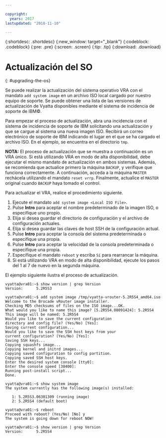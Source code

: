 ```yaml
---

copyright:
  years: 2017
lastupdated: "2018-11-10"

---
```


{:shortdesc: .shortdesc}
{:new_window: target="_blank"}
{:codeblock: .codeblock}
{:pre: .pre}
{:screen: .screen}
{:tip: .tip}
{:download: .download}

# Actualización del SO
{: #upgrading-the-os}

Se puede realizar la actualización del sistema operativo VRA con el mandato ``add system image`` en un archivo ISO local cargado por nuestro equipo de soporte. Se puede obtener una lista de las versiones de actualización de Vyatta disponibles mediante el sistema de incidencia de soporte de IBM©.

Para empezar el proceso de actualización, abra una incidencia con el sistema de incidencia de soporte de IBM solicitando una actualización y que se cargue al sistema una nueva imagen ISO. Recibirá un correo electrónico de soporte de IBM indicando el lugar en el que se ha cargado el archivo ISO. En el ejemplo, se encuentra en el directorio ``tmp``.

**NOTA:** El proceso de actualización que se muestra a continuación es un VRA único. Si está utilizando VRA en modo de alta disponibilidad, debe ejecutar el mismo mandato de actualización en ambos sistemas. Además, se recomienda que actualice primero la máquina `BACKUP`, y verifique que funciona correctamente. A continuación, acceda a la máquina `MASTER` rechácela utilizando el mandato `reset vrrp`. Finalmente, actualice el `MASTER` original cuando `BACKUP` haya tomado el control.

Para actualizar el VRA, realice el procedimiento siguiente.

1. Ejecute el mandato ``add system image <Local ISO File>``.
2. Pulse **Intro** para aceptar el nombre predeterminado de la imagen ISO, o especifique uno propio.
3. Elija si desea guardar el directorio de configuración y el archivo de configuración actuales.
4. Elija si desea guardar las claves de host SSH de la configuración actual.
5. Pulse **Intro** para aceptar la consola del sistema predeterminada o especifique una propia.
6. Pulse **Intro** para aceptar la velocidad de la consola predeterminada o especifique una propia.
7. Especifique el mandato `reboot` y escriba `Sí` para rearrancar la máquina.
8. Si está utilizando VRA en modo de alta disponibilidad, ejecute los pasos del 1 al 7 de nuevo en la segunda máquina.

El ejemplo siguiente ilustra el proceso de actualización.

```
vyatta@vra01:~$ show version | grep Version
Version:      5.2R5S3

vyatta@vra01:~$ add system image /tmp/vyatta-vrouter-5.2R5S4_amd64.iso
Welcome to the Brocade vRouter image installer.
Checking MD5 checksums of files on the ISO image...OK.
What would you like to name this image? [5.2R5S4.08091424]: 5.2R5S4
This image will be named: 5.2R5S4
Would you like to save the current configuration
directory and config file? (Yes/No) [Yes]:
Saving current configuration...
Would you like to save the SSH host keys from your
current configuration? (Yes/No) [Yes]:
Saving SSH keys...
Copying squashfs image...
Copying kernel and initrd images...
Copying saved configuration to config partition.
Copying saved SSH host keys.
Enter the desired system console [tty0]:
Enter the console speed [38400]:
Running post-install script...
Done.

vyatta@vra01:~$ show system image
The system currently has the following image(s) installed:

   1: 5.2R5S3.06301309 (running image)
   2: 5.2R5S4 (default boot)

vyatta@vra01:~$ reboot
Proceed with reboot? (Yes/No) [No] y
The system is going down for reboot NOW!

vyatta@vra01:~$ show version | grep Version
Version:      5.2R5S4
```
